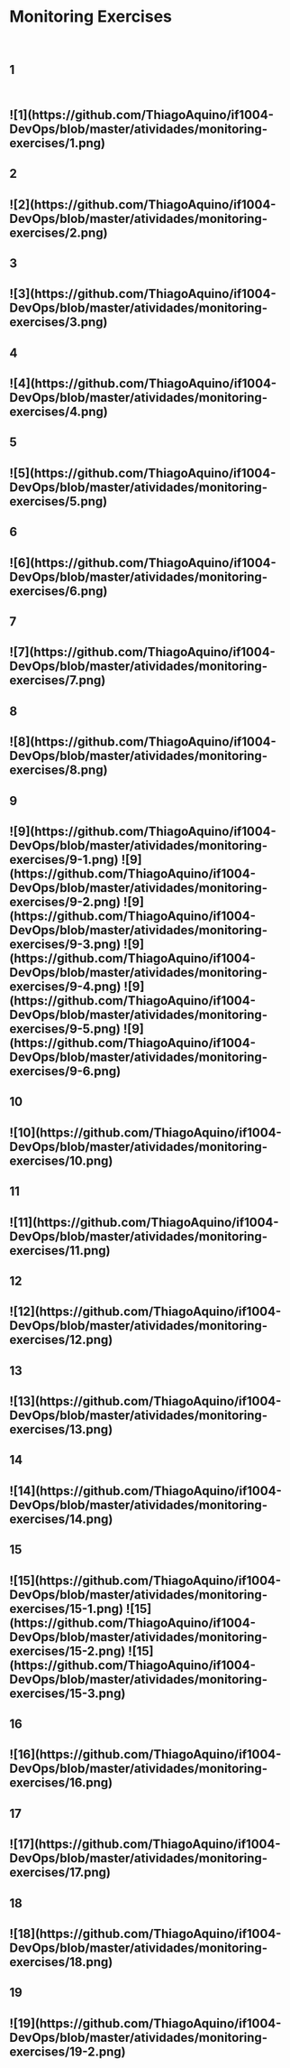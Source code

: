 # Monitoring Exercises #
<br>
<h2>1<h2>
<br>
![1](https://github.com/ThiagoAquino/if1004-DevOps/blob/master/atividades/monitoring-exercises/1.png)
<br>
<h2>2<h2>
![2](https://github.com/ThiagoAquino/if1004-DevOps/blob/master/atividades/monitoring-exercises/2.png)
<br>
<h2>3<h2>
![3](https://github.com/ThiagoAquino/if1004-DevOps/blob/master/atividades/monitoring-exercises/3.png)
<br>
<h2>4<h2>
![4](https://github.com/ThiagoAquino/if1004-DevOps/blob/master/atividades/monitoring-exercises/4.png)
<br>
<h2>5<h2>
![5](https://github.com/ThiagoAquino/if1004-DevOps/blob/master/atividades/monitoring-exercises/5.png)
<br>
<h2>6<h2>
![6](https://github.com/ThiagoAquino/if1004-DevOps/blob/master/atividades/monitoring-exercises/6.png)
<br>
<h2>7<h2>
![7](https://github.com/ThiagoAquino/if1004-DevOps/blob/master/atividades/monitoring-exercises/7.png)
<br>
<h2>8<h2>
![8](https://github.com/ThiagoAquino/if1004-DevOps/blob/master/atividades/monitoring-exercises/8.png)
<br>
<h2>9<h2>
![9](https://github.com/ThiagoAquino/if1004-DevOps/blob/master/atividades/monitoring-exercises/9-1.png)
![9](https://github.com/ThiagoAquino/if1004-DevOps/blob/master/atividades/monitoring-exercises/9-2.png)
![9](https://github.com/ThiagoAquino/if1004-DevOps/blob/master/atividades/monitoring-exercises/9-3.png)
![9](https://github.com/ThiagoAquino/if1004-DevOps/blob/master/atividades/monitoring-exercises/9-4.png)
![9](https://github.com/ThiagoAquino/if1004-DevOps/blob/master/atividades/monitoring-exercises/9-5.png)
![9](https://github.com/ThiagoAquino/if1004-DevOps/blob/master/atividades/monitoring-exercises/9-6.png)
<br>
<h2>10<h2>
![10](https://github.com/ThiagoAquino/if1004-DevOps/blob/master/atividades/monitoring-exercises/10.png)
<br>
<h2>11<h2>
![11](https://github.com/ThiagoAquino/if1004-DevOps/blob/master/atividades/monitoring-exercises/11.png)
<br>
<h2>12<h2>
![12](https://github.com/ThiagoAquino/if1004-DevOps/blob/master/atividades/monitoring-exercises/12.png)
<br>
<h2>13<h2>
![13](https://github.com/ThiagoAquino/if1004-DevOps/blob/master/atividades/monitoring-exercises/13.png)
<br>
<h2>14<h2>
![14](https://github.com/ThiagoAquino/if1004-DevOps/blob/master/atividades/monitoring-exercises/14.png)
<br>
<h2>15<h2>
![15](https://github.com/ThiagoAquino/if1004-DevOps/blob/master/atividades/monitoring-exercises/15-1.png)
![15](https://github.com/ThiagoAquino/if1004-DevOps/blob/master/atividades/monitoring-exercises/15-2.png)
![15](https://github.com/ThiagoAquino/if1004-DevOps/blob/master/atividades/monitoring-exercises/15-3.png)
<br>
<h2>16<h2>
![16](https://github.com/ThiagoAquino/if1004-DevOps/blob/master/atividades/monitoring-exercises/16.png)
<br>
<h2>17<h2>
![17](https://github.com/ThiagoAquino/if1004-DevOps/blob/master/atividades/monitoring-exercises/17.png)
<br>
<h2>18<h2>
![18](https://github.com/ThiagoAquino/if1004-DevOps/blob/master/atividades/monitoring-exercises/18.png)
<br>
<h2>19<h2>
![19](https://github.com/ThiagoAquino/if1004-DevOps/blob/master/atividades/monitoring-exercises/19-2.png)


